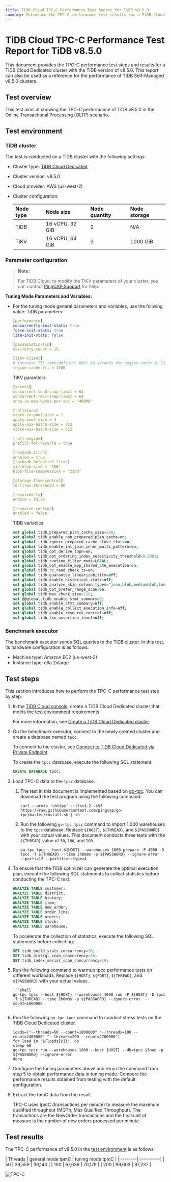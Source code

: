 ```yaml
---
title: TiDB Cloud TPC-C Performance Test Report for TiDB v8.5.0
summary: Introduce the TPC-C performance test results for a TiDB Cloud Dedicated cluster with the TiDB version of v8.5.0.
---
```


# TiDB Cloud TPC-C Performance Test Report for TiDB v8.5.0

This document provides the TPC-C performance test steps and results for a TiDB Cloud Dedicated cluster with the TiDB version of v8.5.0. This report can also be used as a reference for the performance of TiDB Self-Managed v8.5.0 clusters.

## Test overview

This test aims at showing the TPC-C performance of TiDB v8.5.0 in the Online Transactional Processing (OLTP) scenario.

## Test environment

### TiDB cluster

The test is conducted on a TiDB cluster with the following settings:

- Cluster type: [TiDB Cloud Dedicated](/tidb-cloud/select-cluster-tier.md#tidb-cloud-dedicated)
- Cluster version: v8.5.0
- Cloud provider: AWS (us-west-2)
- Cluster configuration:

    | Node type | Node size | Node quantity | Node storage |
    |:----------|:----------|:----------|:----------|
    | TiDB      | 16 vCPU, 32 GiB | 2 | N/A |
    | TiKV      | 16 vCPU, 64 GiB | 3 | 1000 GiB |

### Parameter configuration

> **Note:**
>
> For TiDB Cloud, to modify the TiKV parameters of your cluster, you can contact [PingCAP Support](/tidb-cloud/tidb-cloud-support.md) for help.

**Tuning Mode Parameters and Variables:**
- For the tuning mode general parameters and variables, use the follwing value:
     TiDB parameters:
    ```yaml
    [performance]
    concurrently-init-stats: true
    force-init-stats: true
    lite-init-stats: false

    [pessimistic-txn]
    max-retry-count = 15

    [tikv-client]
    # increase TTL time(default: 600) in seconds for region cache in TiDB
    region-cache-ttl = 1200
    ```

    TiKV paramters:
    ```yaml
    [server]
    concurrent-send-snap-limit = 64
    concurrent-recv-snap-limit = 64
    snap-io-max-bytes-per-sec = "400MB"

    [raftstore]
    store-io-pool-size = 1
    apply-pool-size = 3
    apply-max-batch-size = 512
    store-max-batch-size = 512

    [raft-engine]
    prefill-for-recycle = true

    [rocksdb.titan]
    enabled = true
    [rocksdb.defaultcf.titan]
    min-blob-size = "1KB"
    blob-file-compression = "zstd"

    [storage.flow-control]
    l0-files-threshold = 60

    [resolved-ts]
    enable = false

    [resource-control]
    enabled = false
    ```

    TiDB variables:
    ```sql
    set global tidb_prepared_plan_cache_size=200; 
    set global tidb_enable_non_prepared_plan_cache=on;
    set global tidb_ignore_prepared_cache_close_stmt=on;
    set global tidb_enable_inl_join_inner_multi_pattern=on;
    set global tidb_opt_derive_topn=on;
    set global tidb_opt_ordering_index_selectivity_threshold=0.0001;
    set global tidb_runtime_filter_mode=LOCAL;
    set global tidb_opt_enable_mpp_shared_cte_execution=on;
    set global tidb_rc_read_check_ts=on;
    set global tidb_guarantee_linearizability=off;
    set global tidb_enable_historical_stats=off;
    set global tidb_analyze_skip_column_types="json,blob,mediumblob,longblob,mediumtext,longtext";
    set global tidb_opt_prefer_range_scan=on;
    set global tidb_max_chunk_size=128;
    set @@global.tidb_enable_stmt_summary=0;
    set global tidb_enable_stmt_summary=off;
    set global tidb_enable_collect_execution_info=off;
    set global tidb_enable_resource_control=off;
    set global tidb_txn_assertion_level=off;
    ```

### Benchmark executor

The benchmark executor sends SQL queries to the TiDB cluster. In this test, its hardware configuration is as follows:

- Machine type: Amazon EC2 (us-west-2)
- Instance type: c6a.2xlarge

## Test steps

This section introduces how to perform the TPC-C performance test step by step.

1. In the [TiDB Cloud console](https://tidbcloud.com/), create a TiDB Cloud Dedicated cluster that meets the [test environment](#tidb-cluster) requirements.

    For more information, see [Create a TiDB Cloud Dedicated cluster](/tidb-cloud/create-tidb-cluster.md).

2. On the benchmark executor, connect to the newly created cluster and create a database named `tpcc`.

    To connect to the cluster, see [Connect to TiDB Cloud Dedicated via Private Endpoint](/tidb-cloud/set-up-private-endpoint-connections.md).

    To create the `tpcc` database, execute the following SQL statement:

    ```sql
    CREATE DATABASE tpcc;
    ```

3. Load TPC-C data to the `tpcc` database.

    1. The test in this document is implemented based on [go-tpc](https://github.com/pingcap/go-tpc). You can download the test program using the following command:

       ```shell
       curl --proto '=https' --tlsv1.2 -sSf https://raw.githubusercontent.com/pingcap/go-tpc/master/install.sh | sh
       ```

    2. Run the following `go-tpc tpcc` command to import 1,000 warehouses to the `tpcc` database. Replace `${HOST}`, `${THREAD}`, and `${PASSWORD}` with your actual values. This document conducts three tests with the `${THREAD}` value of `50`, `100`, and `200`.

       ```shell
       go-tpc tpcc --host ${HOST} --warehouses 1000 prepare -P 4000 -D tpcc -T ${THREAD} --time 2h0m0s -p ${PASSWORD} --ignore-error  --parts=12 --partition-type=4
       ```

4. To ensure that the TiDB optimizer can generate the optimal execution plan, execute the following SQL statements to collect statistics before conducting the TPC-C test:

    ```sql
    ANALYZE TABLE customer;
    ANALYZE TABLE district;
    ANALYZE TABLE history;
    ANALYZE TABLE item;
    ANALYZE TABLE new_order;
    ANALYZE TABLE order_line;
    ANALYZE TABLE orders;
    ANALYZE TABLE stock;
    ANALYZE TABLE warehouse;
    ```

    To accelerate the collection of statistics, execute the following SQL statements before collecting:

    ```sql
    SET tidb_build_stats_concurrency=16;
    SET tidb_distsql_scan_concurrency=16;
    SET tidb_index_serial_scan_concurrency=16;
    ```

4. Run the following command to warmup tpcc performance tests on different workloads. Replace `${HOST}`, `${PORT}`, `${THREAD}`, and `${PASSWORD}` with your actual values. 


       ```shell
       go-tpc tpcc --host ${HOST} --warehouses 1000 run -P ${HOST} -D tpcc -T ${THREAD} --time 2h0m0s -p ${PASSWORD} --ignore-error  --count=1000000
       ```

5. Run the following `go-tpc tpcc` command to conduct stress tests on the TiDB Cloud Dedicated cluster. 

    ```shell
    loads=("--threads=50 --count=1800000" "--threads=100 --count=2400000" "--threads=200 --count=2700000")
    for load in "${loads[@]}"; do
    sleep 60
    go-tpc tpcc run --warehouses 1000 --host {HOST} --db=tpcc $load -p ${PASSWORD} --ignore-error 
    done
    ```

6. Configure the tuning parameters above and rerun the command from step 5 to obtain performance data in tuning mode. Compare the performance results obtained from testing with the default configuration.



7. Extract the tpmC data from the result.

    TPC-C uses tpmC (transactions per minute) to measure the maximum qualified throughput (MQTh, Max Qualified Throughput). The transactions are the NewOrder transactions and the final unit of measure is the number of new orders processed per minute.

## Test results

The TPC-C performance of v8.5.0 in the [test environment](#test-environment) is as follows:

| Threads | general mode tpmC | tuning mode tpmC |
|:--------|:----------|
| 50  | 39,559 | 39,143 |
| 100 | 67,636 | 70,179 |
| 200 | 99,603 | 97,237 |

![TPC-C](/media/tidb-cloud/v8.5.0_tpcc.png)
